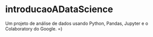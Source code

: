 # introducaoADataScience
Um projeto de análise de dados usando Python, Pandas, Jupyter e o Colaboratory do Google. =)
